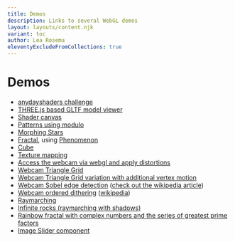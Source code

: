 ```yaml
---
title: Demos
description: Links to several WebGL demos
layout: layouts/content.njk
variant: toc
author: Lea Rosema
eleventyExcludeFromCollections: true
---
```


# Demos

- [anydayshaders challenge](anydayshaders/)
- [THREE.js based GLTF model viewer](model-viewer/)
- [Shader canvas](shader-canvas/)
- [Patterns using modulo](https://learosema.github.io/hello-webgl/patterns/)
- [Morphing Stars](https://learosema.github.io/hello-webgl/morphing-stars/)
- [Fractal](https://learosema.github.io/hello-webgl/fractal/), using [Phenomenon](https://github.com/vaneenige/phenomenon/)
- [Cube](https://learosema.github.io/hello-webgl/cube/)
- [Texture mapping](https://learosema.github.io/hello-webgl/texture-mapping/)
- [Access the webcam via webgl and apply distortions](https://learosema.github.io/hello-webgl/webcam/)
- [Webcam Triangle Grid](https://learosema.github.io/hello-webgl/webcam-triangle-grid/)
- [Webcam Triangle Grid variation with additional vertex motion](https://learosema.github.io/hello-webgl/webcam-triangle-grid-2/)
- [Webcam Sobel edge detection](https://learosema.github.io/hello-webgl/sobel-edge-detection/) ([check out the wikipedia article](https://en.wikipedia.org/wiki/Sobel_operator))
- [Webcam ordered dithering](https://learosema.github.io/hello-webgl/dither-cam/) ([wikipedia](https://en.wikipedia.org/wiki/Ordered_dithering))
- [Raymarching](https://learosema.github.io/hello-webgl/raymarching/)
- [Infinite rocks (raymarching with shadows)](https://learosema.github.io/hello-webgl/raymarching-shadows/)
- [Rainbow fractal with complex numbers and the series of greatest prime factors](https://learosema.github.io/hello-webgl/exponential/)
- [Image Slider component](https://learosema.github.io/hello-webgl/image-slider/)
